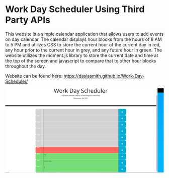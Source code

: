 # Work Day Scheduler Using Third Party APIs

This website is a simple calendar application that allows users to add events on day calendar. The calendar displays hour blocks from the hours of 8 AM to 5 PM and utilizes
CSS to store the current hour of the current day in red, any hour prior to the current hour in grey, and any future hour in green. The website utilizes the moment.js library to
store the current date and time at the top of the screen and javascript to compare that to other hour blocks throughout the day. 

Website can be found here: https://dasiasmith.github.io/Work-Day-Scheduler/


![A user clicks on slots on the color-coded calendar and edits the events.](./Assets/Scheduler-Screenshot.PNG)

